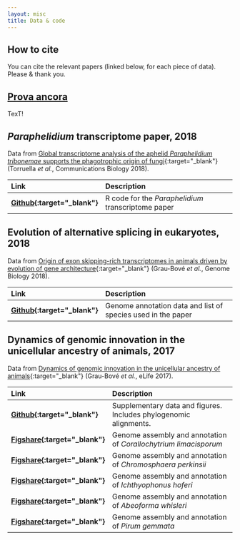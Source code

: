 ```yaml
---
layout: misc
title: Data & code
---
```


## How to cite

You can cite the relevant papers (linked below, for each piece of data). Please & thank you.

## [Prova ancora](##prova-ancora)

TexT!

## *Paraphelidium* transcriptome paper, 2018

Data from [Global transcriptome analysis of the aphelid *Paraphelidium tribonemae* supports the phagotrophic origin of fungi](https://www.nature.com/articles/s42003-018-0235-z){:target="_blank"} (Torruella *et al.*, Communications Biology 2018).

| Link | Description |
| :--- | :--- |
| **[Github](https://github.com/xgrau/paraphelidium2018){:target="_blank"}** | R code for the *Paraphelidium* transcriptome paper |

## Evolution of alternative splicing in eukaryotes, 2018

Data from [Origin of exon skipping-rich transcriptomes in animals driven by evolution of gene architecture](https://genomebiology.biomedcentral.com/articles/10.1186/s13059-018-1499-9){:target="_blank"} (Grau-Bové *et al.*, Genome Biology 2018).

| Link | Description |
| :--- | :--- |
| **[Github](https://github.com/xgrau/alternativesplicing2018){:target="_blank"}** | Genome annotation data and list of species used in the paper |

## Dynamics of genomic innovation in the unicellular ancestry of animals, 2017

Data from [Dynamics of genomic innovation in the unicellular ancestry of animals](https://elifesciences.org/articles/26036){:target="_blank"} (Grau-Bové *et al.*, eLife 2017).

| Link | Description |
| :--- | :--- |
| **[Github](https://github.com/xgrau/dynamicsinnovation2017){:target="_blank"}** | Supplementary data and figures. Includes phylogenomic alignments. |
| **[Figshare](https://figshare.com/articles/Genome_-_Corallochytrium_limacisporum/5426470){:target="_blank"}** | Genome assembly and annotation of *Corallochytrium limacisporum* |
| **[Figshare](https://figshare.com/articles/Genome_-_Chromosphaera_perkinsii/5426494){:target="_blank"}** | Genome assembly and annotation of *Chromosphaera perkinsii* |
| **[Figshare](https://figshare.com/articles/Genome_-_Ichthyophonus_hoferi/5426488){:target="_blank"}** | Genome assembly and annotation of *Ichthyophonus hoferi* |
| **[Figshare](https://figshare.com/articles/Genome_-_Abeoforma_whisleri_/5426458){:target="_blank"}** | Genome assembly and annotation of *Abeoforma whisleri* |
| **[Figshare](https://figshare.com/articles/Genome_-_Pirum_gemmata/5426506){:target="_blank"}** | Genome assembly and annotation of *Pirum gemmata* |


